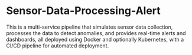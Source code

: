 # Sensor-Data-Processing-Alert
This is a multi-service pipeline that simulates sensor data collection, processes the data to detect anomalies, and provides real-time alerts and dashboards, all deployed using Docker and optionally Kubernetes, with a CI/CD pipeline for automated deployment.
